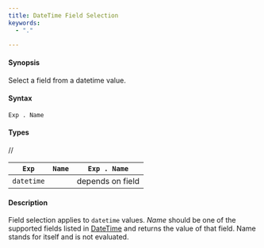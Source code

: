 ```yaml
---
title: DateTime Field Selection
keywords:
  - "."

---
```


#### Synopsis

Select a field from a datetime value.

#### Syntax

`Exp . Name`

#### Types

//

| `Exp`      | `Name` | `Exp . Name`  |
| --- | --- | --- |
| `datetime`   |          | depends on field  |


#### Description

Field selection applies to `datetime` values. 
_Name_ should be one of the supported fields listed in [DateTime](../../../../../Rascal/Expressions/Values/DateTime) and returns the value of that field. 
Name stands for itself and is not evaluated.


